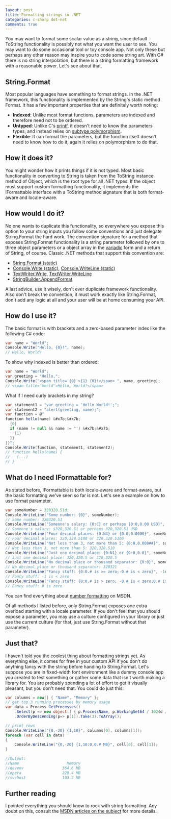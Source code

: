 ```yaml
---
layout: post
title: Formatting strings in .NET
categories: c-sharp dot-net
comments: true
---
```


You may want to format some scalar value as a string, since default ToString functionality is possibly not what you want the user to see. You may want to do some occasional tool or toy console app. Not only these but perhaps any other reason may inspire you to code some string art. With C# there is no string interpolation, but there is a string formatting framework with a reasonable power. Let's see about that.

## String.Format

Most popular languages have something to format strings. In the .NET framework, this functionality is implemented by the String's static method Format. It has a few important properties that are definitely worth noting:

- **Indexed**:  Unlike most format functions, parameters are indexed and therefore need not to be ordered.
- **Untyped**: Unlike C's [printf](http://en.wikipedia.org/wiki/Printf_format_string), it doesn't need to know the parameters types, and instead relies on [subtype polymorphism](http://en.wikipedia.org/wiki/Subtype_polymorphism).
- **Flexible**: It can format the parameters, but the function itself doesn't need to know how to do it, again it relies on polymorphism to do that.

## How it does it?

You might wonder how it prints things if it is not typed. Most basic functionality in converting to String is taken from the ToString instance method of Object, which is the root type for all .NET types. If the object must support custom formatting functionality, it implements the IFormattable interface with a ToString method signature that is both format-aware and locale-aware.


## How would I do it?

No one wants to duplicate this functionality, so everywhere you expose this option to your string inputs you follow some conventions and just delegate String.Format the hard work. The convention signature for a method that exposes String.Format functionality is a string parameter followed by one to three object parameters or a object array in the [variadic](http://en.wikipedia.org/wiki/Variadic_function) form and a return of String, of course. Classic .NET methods that support this convention are:

* [String.Format (static)](http://msdn.microsoft.com/en-us/library/system.string.format.aspx)
* [Console.Write (static)](http://msdn.microsoft.com/en-us/library/system.console.write.aspx), [Console.WriteLine (static)](http://msdn.microsoft.com/en-us/library/system.console.writeline.aspx)
* [TextWriter.Write](http://msdn.microsoft.com/en-us/library/system.io.textwriter.write.aspx), [TextWriter.WriteLine](http://msdn.microsoft.com/en-us/library/fcs6ys85.aspx)
* [StringBuilder.AppendFormat](http://msdn.microsoft.com/en-us/library/system.text.stringbuilder.appendformat.aspx)

A last advice, use it wisely, don't ever duplicate framework functionality. Also don't break the convention, it must work exactly like String.Format, don't add any logic at all and your user will be at home consuming your API.


## How do I use it?

The basic format is with brackets and a zero-based parameter index like the following C# code:

``` csharp
var name = "World";
Console.Write("Hello, {0}!", name);
// Hello, World!
```

To show why indexed is better than ordered:

``` csharp
var name = "World";
var greeting = "Hello,";
Console.Write("<span title='{0}'>{1} {0}!</span> ", name, greeting);
// <span title='World'>Hello, World!</span>
```

What if I need curly brackets in my string?

``` csharp
var statement1 = "var greeting = 'Hello World!';";
var statement2 = "alert(greeting, name);";
var function = @"
function hello(name) &#x7b;&#x7b;
  {0}
  if (name != null && name != '') &#x7b;&#x7b;
    {1}
  }}
}}";
Console.Write(function, statement1, statement2);
// function hello(name) {
//   (...)
// }
```


## What do I need IFormattable for?

As stated before, IFormattable is both locale-aware and format-aware, but the basic formatting we've seen so far is not. Let's see a example on how to use format parameter.

``` csharp
var someNumber = 320320.51d;
Console.WriteLine("Some number: {0}", someNumber);
// Some number: 320320.51
Console.WriteLine("Someone's salary: {0:C} or perhaps {0:0,0.00 USD}", someNumber);
// Someone's salary: $320,320.51 or perhaps 320,320.51 USD
Console.WriteLine("Four decimal places: {0:N4} or {0:0,0.0000}", someNumber);
// Four decimal places: 320,320.5100 or 320,320.5100
Console.WriteLine("Not less than 3, not more than 5: {0:0,0.000##}", someNumber);
// Not less than 3, not more than 5: 320,320.510
Console.WriteLine("Just one decimal place: {0:N1} or {0:0,0.0}", someNumber);
// Just one decimal place: 320,320.5 or 320,320.5
Console.WriteLine("No decimal place or thousand separator: {0:0}", someNumber);
// No decimal place or thousand separator: 320321
Console.WriteLine("Fancy stuff: {0:0.# is >= zero;-0.# is < zero}", -1d);
// Fancy stuff: -1 is < zero
Console.WriteLine("Fancy stuff: {0:0.# is > zero; -0.# is < zero;0.# is zero}", 0d);
// Fancy stuff: 0 is zero
```

You can find everything about [number formatting](http://msdn.microsoft.com/en-us/library/dwhawy9k.aspx) on MSDN.

Of all methods I listed before, only String.Format exposes one extra overload starting with a locale parameter. If you don't feel that you should expose a parameter, you may use a culture configured in your library or just use the current culture (for that, just use String.Format without that parameter).


## Just that?

I haven't told you the coolest thing about formatting strings yet. As everything else, it comes for free in your custom API if you don't do anything fancy with the string before handing to String.Format. Let's suppose you are in fixed-width font environment like a dummy console app you created to test something or gather some data that isn't worth making a library for. You are probably spending a lot of effort to get it visually pleasant, but you don't need that. You could do just this:

``` csharp
var columns = new[] { "Name", "Memory" };
// get top 3 running processes by memory usage
var data = Process.GetProcesses()
    .Select(p => new object[] { p.ProcessName, p.WorkingSet64 / 1024d / 1024d })
    .OrderByDescending(p=> p[1]).Take(3).ToArray();

// print rows
Console.WriteLine("{0,-20} {1,10}", columns[0], columns[1]);
foreach (var cell in data)
{
    Console.WriteLine("{0,-20} {1,10:0,0.# MB}", cell[0], cell[1]);
}

//Output:
//Name                     Memory
//devenv                 364.6 MB
//opera                  229.4 MB
//svchost                103.3 MB
```


## Further reading

I pointed everything you should know to rock with string formatting. Any doubt on this, consult the [MSDN articles on the subject](http://msdn.microsoft.com/en-us/library/26etazsy.aspx) for more details.
